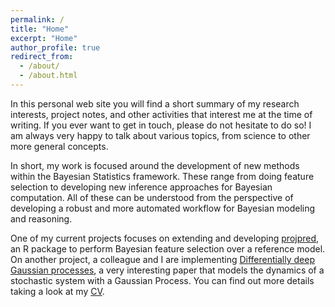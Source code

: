 ```yaml
---
permalink: /
title: "Home"
excerpt: "Home"
author_profile: true
redirect_from: 
  - /about/
  - /about.html
---
```


In this personal web site you will find a short summary of my research interests, project notes, and other activities that interest me at the time of writing. 
If you ever want to get in touch, please do not hesitate to do so! 
I am always very happy to talk about various topics, from science to other more general concepts.

In short, my work is focused around the development of new methods within the Bayesian Statistics framework.
These range from doing feature selection to developing new inference approaches for Bayesian computation.
All of these can be understood from the perspective of developing a robust and more automated workflow for Bayesian modeling and reasoning.

One of my current projects focuses on extending and developing [projpred](https://github.com/stan-dev/projpred.git), an R package to perform Bayesian feature selection over a reference model. 
On another project, a colleague and I are implementing [Differentially deep Gaussian processes](https://arxiv.org/abs/1810.04066), a very interesting paper that models the dynamics of a stochastic system with a Gaussian Process.
You can find out more details taking a look at my [CV](http://alejandrocatalina.github.io/files/alejandro_catalina_CV.pdf).
